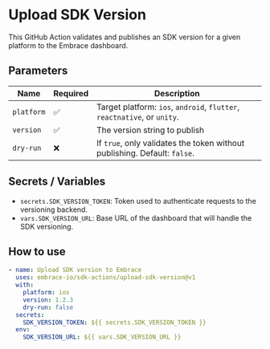 # Upload SDK Version

This GitHub Action validates and publishes an SDK version for a given platform to the Embrace dashboard.

## Parameters

| Name       | Required | Description                                                                 |
|------------|----------|-----------------------------------------------------------------------------|
| `platform` | ✅       | Target platform: `ios`, `android`, `flutter`, `reactnative`, or `unity`.    |
| `version`  | ✅       | The version string to publish                                               |
| `dry-run`  | ❌       | If `true`, only validates the token without publishing. Default: `false`.   |

## Secrets / Variables

- `secrets.SDK_VERSION_TOKEN`: Token used to authenticate requests to the versioning backend.
- `vars.SDK_VERSION_URL`: Base URL of the dashboard that will handle the SDK versioning.

## How to use

```yaml
- name: Upload SDK version to Embrace
  uses: embrace-io/sdk-actions/upload-sdk-version@v1
  with:
    platform: ios
    version: 1.2.3
    dry-run: false
  secrets:
    SDK_VERSION_TOKEN: ${{ secrets.SDK_VERSION_TOKEN }}
  env:
    SDK_VERSION_URL: ${{ vars.SDK_VERSION_URL }}
```
